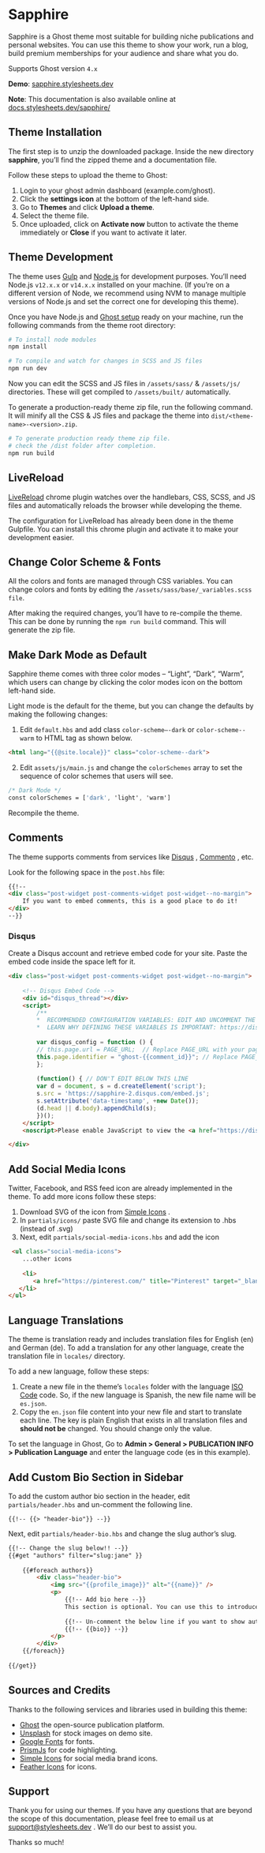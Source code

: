 # Sapphire

Sapphire is a Ghost theme most suitable for building niche publications and personal websites. You can use this theme to show your work, run a blog, build premium memberships for your audience and share what you do.

Supports Ghost version `4.x` 

**Demo**: [sapphire.stylesheets.dev](https://sapphire.stylesheets.dev)

**Note**: This documentation is also available online at [docs.stylesheets.dev/sapphire/](https://docs.stylesheets.dev/sapphire/)

## Theme Installation
The first step is to unzip the downloaded package. Inside the new directory **sapphire**, you’ll find the zipped theme and a documentation file. 

Follow these steps to upload the theme to Ghost: 
1. Login to your ghost admin dashboard (example.com/ghost).
2. Click the **settings icon** at the bottom of the left-hand side.
3. Go to **Themes** and click **Upload a theme**.
4. Select the theme file.
5. Once uploaded, click on **Activate now** button to activate the theme immediately or **Close** if you want to activate it later.

## Theme Development
The theme uses  [Gulp](https://gulpjs.com/)  and  [Node.js](https://nodejs.org/en/)  for development purposes. You’ll need Node.js  `v12.x.x` or `v14.x.x` installed on your machine. (If you’re on a different version of Node, we recommend using NVM to manage multiple versions of Node.js and set the correct one for developing this theme).

Once you have Node.js and [Ghost setup](https://ghost.org/docs/install/local/)  ready on your machine, run the following commands from the theme root directory:

```bash
# To install node modules
npm install

# To compile and watch for changes in SCSS and JS files
npm run dev
```

Now you can edit the SCSS and JS files in `/assets/sass/` & `/assets/js/` directories. These will get compiled to `/assets/built/` automatically. 

To generate a production-ready theme zip file, run the following command. It will minify all the CSS & JS files and package the theme into `dist/<theme-name>-<version>.zip`.

```bash
# To generate production ready theme zip file.
# check the /dist folder after completion. 
npm run build
```

## LiveReload
[LiveReload](https://chrome.google.com/webstore/detail/livereload/jnihajbhpnppcggbcgedagnkighmdlei?hl=en)  chrome plugin watches over the handlebars, CSS, SCSS, and JS files and automatically reloads the browser while developing the theme. 

The configuration for LiveReload has already been done in the theme Gulpfile. You can install this chrome plugin and activate it to make your development easier. 

## Change Color Scheme & Fonts
All the colors and fonts are managed through CSS variables. You can change colors and fonts by editing the `/assets/sass/base/_variables.scss file`. 

After making the required changes, you’ll have to re-compile the theme. This can be done by running the `npm run build` command. This will generate the zip file.

## Make Dark Mode as Default
Sapphire theme comes with three color modes – “Light”, “Dark”, “Warm”, which users can change by clicking the color modes icon on the bottom left-hand side. 

Light mode is the default for the theme, but you can change the defaults by making the following changes: 

1. Edit `default.hbs` and add class `color-scheme—-dark` or `color-scheme--warm` to HTML tag as shown below.
```html
<html lang="{{@site.locale}}" class="color-scheme--dark">
```
2. Edit `assets/js/main.js` and change the `colorSchemes` array to set the sequence of color schemes that users will see.
```css
/* Dark Mode */
const colorSchemes = ['dark', 'light', 'warm']
```

Recompile the theme.

## Comments
The theme supports comments from services like  [Disqus](https://disqus.com/) ,  [Commento](https://commento.io/) , etc. 

Look for the following space in the `post.hbs` file:

```html
{{!--  
<div class="post-widget post-comments-widget post-widget--no-margin">
    If you want to embed comments, this is a good place to do it!
</div>
--}}
```

### Disqus
Create a Disqus account and retrieve embed code for your site. Paste the embed code inside the space left for it. 

```html
<div class="post-widget post-comments-widget post-widget--no-margin">
    
    <!-- Disqus Embed Code -->
    <div id="disqus_thread"></div>
    <script>
        /**
        *  RECOMMENDED CONFIGURATION VARIABLES: EDIT AND UNCOMMENT THE SECTION BELOW TO INSERT DYNAMIC VALUES FROM YOUR PLATFORM OR CMS.
        *  LEARN WHY DEFINING THESE VARIABLES IS IMPORTANT: https://disqus.com/admin/universalcode/#configuration-variables    */
        
        var disqus_config = function () {
        // this.page.url = PAGE_URL;  // Replace PAGE_URL with your page's canonical URL variable
        this.page.identifier = "ghost-{{comment_id}}"; // Replace PAGE_IDENTIFIER with your page's unique identifier variable
        };
        
        (function() { // DON'T EDIT BELOW THIS LINE
        var d = document, s = d.createElement('script');
        s.src = 'https://sapphire-2.disqus.com/embed.js';
        s.setAttribute('data-timestamp', +new Date());
        (d.head || d.body).appendChild(s);
        })();
    </script>
    <noscript>Please enable JavaScript to view the <a href="https://disqus.com/?ref_noscript">comments powered by Disqus.</a></noscript>

</div>
```

## Add Social Media Icons
Twitter, Facebook, and RSS feed icon are already implemented in the theme. To add more icons follow these steps: 
1. Download SVG of the icon from  [Simple Icons](https://simpleicons.org/) . 
2. In `partials/icons/` paste SVG file and change its extension to .hbs (instead of .svg)
3. Next, edit `partials/social-media-icons.hbs` and add the icon
```html
 <ul class="social-media-icons">
    ...other icons
    
    <li>
       <a href="https://pinterest.com/" title="Pinterest" target="_blank" rel="noopener">{{> "icons/pinterest"}}</a>
   </li>
</ul>
```

## Language Translations
The theme is translation ready and includes translation files for English (en) and German (de). To add a translation for any other language, create the translation file in `locales/` directory.

To add a new language, follow these steps:
1. Create a new file in the theme’s `locales` folder with the language  [ISO Code](https://www.w3schools.com/tags/ref_language_codes.asp)  code. So, if the new language is Spanish, the new file name will be `es.json`.
2. Copy the `en.json` file content into your new file and start to translate each line. The key is plain English that exists in all translation files and **should not be** changed. You should change only the value.

To set the language in Ghost, Go to **Admin > General > PUBLICATION INFO > Publication Language** and enter the language code (es in this example).

## Add Custom Bio Section in Sidebar
To add the custom author bio section in the header, edit `partials/header.hbs` and un-comment the following line.

```
{{!-- {{> "header-bio"}} --}}
``` 

Next, edit `partials/header-bio.hbs` and change the slug author’s slug.

```html
{{!-- Change the slug below!! --}}
{{#get "authors" filter="slug:jane" }}
    
    {{#foreach authors}}
        <div class="header-bio">
            <img src="{{profile_image}}" alt="{{name}}" />
            <p>
                {{!-- Add bio here --}}
                This section is optional. You can use this to introduce yourself as the author of this blog.
                
                {{!-- Un-comment the below line if you want to show author's bio from Ghost here --}}
                {{!-- {{bio}} --}}
            </p>
        </div>
    {{/foreach}}
    
{{/get}}
```
## Sources and Credits
Thanks to the following services and libraries used in building this theme: 

*  [Ghost](http://ghost.org/)  the open-source publication platform. 
*  [Unsplash](https://unsplash.com/)  for stock images on demo site.
*  [Google Fonts](https://fonts.google.com/)  for fonts. 
*  [PrismJs](https://prismjs.com/)  for code highlighting. 
*  [Simple Icons](https://simpleicons.org/)  for social media brand icons.
*  [Feather Icons](https://feathericons.com/)  for icons.

## Support
Thank you for using our themes. If you have any questions that are beyond the scope of this documentation, please feel free to email us at  [support@stylesheets.dev](mailto:support@stylesheets.dev) . We’ll do our best to assist you. 

Thanks so much!

